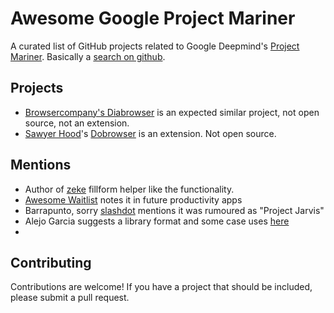 # Awesome Google Project Mariner

A curated list of GitHub projects related to Google Deepmind's [Project Mariner](https://deepmind.google/technologies/project-mariner/).
Basically a [search on github](https://github.com/search?q=%22Project+Mariner%22&type=wikis).

## Projects

- [Browsercompany's Diabrowser](https://x.com/browsercompany) is an expected similar project, not open source, not an extension.
- [Sawyer Hood](https://github.com/SawyerHood)'s [Dobrowser](https://www.dobrowser.io/) is an extension. Not open source.

## Mentions

- Author of [zeke](zeke.so) fillform helper like the functionality. 
- [Awesome Waitlist](https://github.com/siyryu/Awesome-Waitlist/blob/main/README.md?plain=1) notes it in future productivity apps
- Barrapunto, sorry [slashdot](https://slashdot.org/firehose.pl?op=view&amp;id=175639631) mentions it was rumoured as "Project Jarvis"
- Alejo Garcia suggests a library format and some case uses [here](https://github.com/Alejogb1/job-board/blob/main/blog-data/what-use-cases-does-project-mariner-target-with-its-ability-to-understand-forms-text-and-images.md)
- 

## Contributing
Contributions are welcome! If you have a project that should be included, please submit a pull request.
